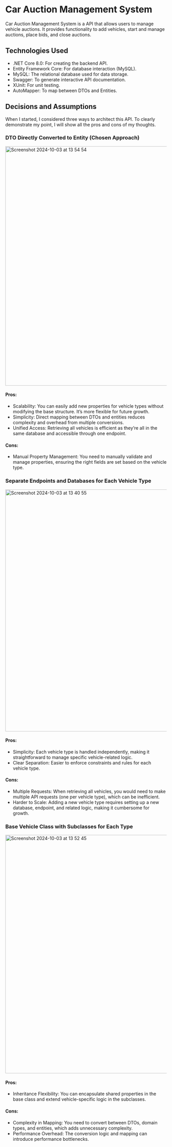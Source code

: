 # Car Auction Management System

Car Auction Management System is a API that allows users to manage vehicle auctions. It provides functionality to add vehicles, start and manage auctions, place bids, and close auctions.

## Technologies Used

- .NET Core 8.0: For creating the backend API.
- Entity Framework Core: For database interaction (MySQL).
- MySQL: The relational database used for data storage.
- Swagger: To generate interactive API documentation.
- XUnit: For unit testing.
- AutoMapper: To map between DTOs and Entities.

## Decisions and Assumptions

When I started, I considered three ways to architect this API. To clearly demonstrate my point, I will show all the pros and cons of my thoughts.

### DTO Directly Converted to Entity (Chosen Approach)
<img width="745" alt="Screenshot 2024-10-03 at 13 54 54" src="https://github.com/user-attachments/assets/f73bc012-8c1c-4a22-aad3-17ce3375391b">

#### Pros:
- Scalability: You can easily add new properties for vehicle types without modifying the base structure. It’s more flexible for future growth.
- Simplicity: Direct mapping between DTOs and entities reduces complexity and overhead from multiple conversions.
- Unified Access: Retrieving all vehicles is efficient as they’re all in the same database and accessible through one endpoint.
#### Cons:
- Manual Property Management: You need to manually validate and manage properties, ensuring the right fields are set based on the vehicle type.

### Separate Endpoints and Databases for Each Vehicle Type
<img width="753" alt="Screenshot 2024-10-03 at 13 40 55" src="https://github.com/user-attachments/assets/dc5389e4-7289-44a9-90ab-61a408ff5dad">

#### Pros:
- Simplicity: Each vehicle type is handled independently, making it straightforward to manage specific vehicle-related logic.
- Clear Separation: Easier to enforce constraints and rules for each vehicle type.
#### Cons:
- Multiple Requests: When retrieving all vehicles, you would need to make multiple API requests (one per vehicle type), which can be inefficient.
- Harder to Scale: Adding a new vehicle type requires setting up a new database, endpoint, and related logic, making it cumbersome for growth.

### Base Vehicle Class with Subclasses for Each Type
<img width="742" alt="Screenshot 2024-10-03 at 13 52 45" src="https://github.com/user-attachments/assets/2d1f8851-70cb-4abf-b4e8-359e38f665f1">

#### Pros:
- Inheritance Flexibility: You can encapsulate shared properties in the base class and extend vehicle-specific logic in the subclasses.
#### Cons:
- Complexity in Mapping: You need to convert between DTOs, domain types, and entities, which adds unnecessary complexity.
- Performance Overhead: The conversion logic and mapping can introduce performance bottlenecks.
